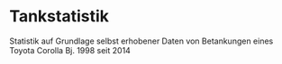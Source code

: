 # Tankstatistik
Statistik auf Grundlage selbst erhobener Daten von Betankungen eines Toyota Corolla Bj. 1998 seit 2014 
